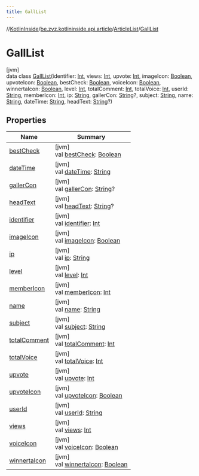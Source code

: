 ```yaml
---
title: GallList
---
```

//[KotlinInside](../../../../index.html)/[be.zvz.kotlininside.api.article](../../index.html)/[ArticleList](../index.html)/[GallList](index.html)



# GallList



[jvm]\
data class [GallList](index.html)(identifier: [Int](https://kotlinlang.org/api/latest/jvm/stdlib/kotlin/-int/index.html), views: [Int](https://kotlinlang.org/api/latest/jvm/stdlib/kotlin/-int/index.html), upvote: [Int](https://kotlinlang.org/api/latest/jvm/stdlib/kotlin/-int/index.html), imageIcon: [Boolean](https://kotlinlang.org/api/latest/jvm/stdlib/kotlin/-boolean/index.html), upvoteIcon: [Boolean](https://kotlinlang.org/api/latest/jvm/stdlib/kotlin/-boolean/index.html), bestCheck: [Boolean](https://kotlinlang.org/api/latest/jvm/stdlib/kotlin/-boolean/index.html), voiceIcon: [Boolean](https://kotlinlang.org/api/latest/jvm/stdlib/kotlin/-boolean/index.html), winnertaIcon: [Boolean](https://kotlinlang.org/api/latest/jvm/stdlib/kotlin/-boolean/index.html), level: [Int](https://kotlinlang.org/api/latest/jvm/stdlib/kotlin/-int/index.html), totalComment: [Int](https://kotlinlang.org/api/latest/jvm/stdlib/kotlin/-int/index.html), totalVoice: [Int](https://kotlinlang.org/api/latest/jvm/stdlib/kotlin/-int/index.html), userId: [String](https://kotlinlang.org/api/latest/jvm/stdlib/kotlin/-string/index.html), memberIcon: [Int](https://kotlinlang.org/api/latest/jvm/stdlib/kotlin/-int/index.html), ip: [String](https://kotlinlang.org/api/latest/jvm/stdlib/kotlin/-string/index.html), gallerCon: [String](https://kotlinlang.org/api/latest/jvm/stdlib/kotlin/-string/index.html)?, subject: [String](https://kotlinlang.org/api/latest/jvm/stdlib/kotlin/-string/index.html), name: [String](https://kotlinlang.org/api/latest/jvm/stdlib/kotlin/-string/index.html), dateTime: [String](https://kotlinlang.org/api/latest/jvm/stdlib/kotlin/-string/index.html), headText: [String](https://kotlinlang.org/api/latest/jvm/stdlib/kotlin/-string/index.html)?)



## Properties


| Name | Summary |
|---|---|
| [bestCheck](best-check.html) | [jvm]<br>val [bestCheck](best-check.html): [Boolean](https://kotlinlang.org/api/latest/jvm/stdlib/kotlin/-boolean/index.html) |
| [dateTime](date-time.html) | [jvm]<br>val [dateTime](date-time.html): [String](https://kotlinlang.org/api/latest/jvm/stdlib/kotlin/-string/index.html) |
| [gallerCon](galler-con.html) | [jvm]<br>val [gallerCon](galler-con.html): [String](https://kotlinlang.org/api/latest/jvm/stdlib/kotlin/-string/index.html)? |
| [headText](head-text.html) | [jvm]<br>val [headText](head-text.html): [String](https://kotlinlang.org/api/latest/jvm/stdlib/kotlin/-string/index.html)? |
| [identifier](identifier.html) | [jvm]<br>val [identifier](identifier.html): [Int](https://kotlinlang.org/api/latest/jvm/stdlib/kotlin/-int/index.html) |
| [imageIcon](image-icon.html) | [jvm]<br>val [imageIcon](image-icon.html): [Boolean](https://kotlinlang.org/api/latest/jvm/stdlib/kotlin/-boolean/index.html) |
| [ip](ip.html) | [jvm]<br>val [ip](ip.html): [String](https://kotlinlang.org/api/latest/jvm/stdlib/kotlin/-string/index.html) |
| [level](level.html) | [jvm]<br>val [level](level.html): [Int](https://kotlinlang.org/api/latest/jvm/stdlib/kotlin/-int/index.html) |
| [memberIcon](member-icon.html) | [jvm]<br>val [memberIcon](member-icon.html): [Int](https://kotlinlang.org/api/latest/jvm/stdlib/kotlin/-int/index.html) |
| [name](name.html) | [jvm]<br>val [name](name.html): [String](https://kotlinlang.org/api/latest/jvm/stdlib/kotlin/-string/index.html) |
| [subject](subject.html) | [jvm]<br>val [subject](subject.html): [String](https://kotlinlang.org/api/latest/jvm/stdlib/kotlin/-string/index.html) |
| [totalComment](total-comment.html) | [jvm]<br>val [totalComment](total-comment.html): [Int](https://kotlinlang.org/api/latest/jvm/stdlib/kotlin/-int/index.html) |
| [totalVoice](total-voice.html) | [jvm]<br>val [totalVoice](total-voice.html): [Int](https://kotlinlang.org/api/latest/jvm/stdlib/kotlin/-int/index.html) |
| [upvote](upvote.html) | [jvm]<br>val [upvote](upvote.html): [Int](https://kotlinlang.org/api/latest/jvm/stdlib/kotlin/-int/index.html) |
| [upvoteIcon](upvote-icon.html) | [jvm]<br>val [upvoteIcon](upvote-icon.html): [Boolean](https://kotlinlang.org/api/latest/jvm/stdlib/kotlin/-boolean/index.html) |
| [userId](user-id.html) | [jvm]<br>val [userId](user-id.html): [String](https://kotlinlang.org/api/latest/jvm/stdlib/kotlin/-string/index.html) |
| [views](views.html) | [jvm]<br>val [views](views.html): [Int](https://kotlinlang.org/api/latest/jvm/stdlib/kotlin/-int/index.html) |
| [voiceIcon](voice-icon.html) | [jvm]<br>val [voiceIcon](voice-icon.html): [Boolean](https://kotlinlang.org/api/latest/jvm/stdlib/kotlin/-boolean/index.html) |
| [winnertaIcon](winnerta-icon.html) | [jvm]<br>val [winnertaIcon](winnerta-icon.html): [Boolean](https://kotlinlang.org/api/latest/jvm/stdlib/kotlin/-boolean/index.html) |


